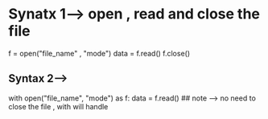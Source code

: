 # Synatx 1-->  open , read and close the file

f = open("file_name" , "mode")
data = f.read()
f.close()


## Syntax 2--> 

with open("file_name", "mode") as f:
    data = f.read()
    ## note --> no need to close the file , with will handle 